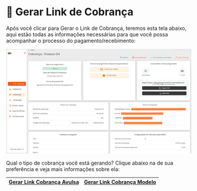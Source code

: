 # 🛒 Gerar Link de Cobrança


<p>Após você clicar para Gerar o Link de Cobrança, teremos esta tela abaixo, aqui estão todas as informações necessárias para que você possa acompanhar o processo do pagamento/recebimento:</p>

![criar_cobranca_gerar_link](/assets/prints/criar_cobranca_gerar_link.png)

Qual o tipo de cobrança você está gerando? Clique abaixo na de sua preferência e veja mais informações sobre ela:

|[Gerar Link Cobrança Avulsa](https://docs.gopag.com.br/criar_cobranca/link_cobranca/link_cobranca_modelo) | [Gerar Link Cobrança Modelo](https://docs.gopag.com.br/criar_cobranca/link_cobranca/link_cobranca_avulsa) | 
|-                          |-                           |

<!--  USAR ESTA TABELA  QUANDO ESTIVER PRONTA A COBRANÇA RECORRENTE

|[Gerar Link Cobrança Avulsa](https://docs.gopag.com.br/criar_cobranca/link_cobranca/link_cobranca_modelo) | [Gerar Link Cobrança Modelo](https://docs.gopag.com.br/criar_cobranca/link_cobranca/link_cobranca_avulsa) | [Gerar Link Cobrança Recorrente](https://docs.gopag.com.br/criar_cobranca/link_cobranca/link_cobranca_recorrente) |
|-                          |-                           |-                               | -->